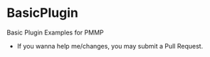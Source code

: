 # BasicPlugin
Basic Plugin Examples for PMMP

- If you wanna help me/changes, you may submit a Pull Request.
